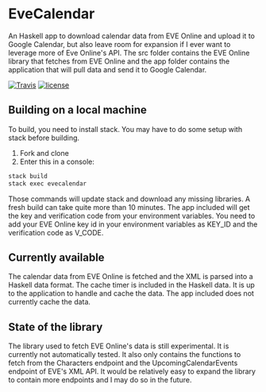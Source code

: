 
# EveCalendar
An Haskell app to download calendar data from EVE Online and upload it to Google Calendar, but also leave room for expansion if I ever want to leverage more of Eve Online's API. The src folder contains the EVE Online library that fetches from EVE Online and the app folder contains the application that will pull data and send it to Google Calendar.

[![Travis](https://img.shields.io/travis/alexgagne/evecalendar.svg)]()
[![license](https://img.shields.io/github/license/alexgagne/evecalendar.svg)]()

## Building on a local machine

To build, you need to install stack. You may have to do some setup with stack before building.

1. Fork and clone
2. Enter this in a console:

``` bash
stack build
stack exec evecalendar
```

Those commands will update stack and download any missing libraries. A fresh build can take quite more than 10 minutes. The app included will get the key and verification code from your environment variables. You need to add your EVE Online key id in your environment variables as KEY_ID and the verification code as V_CODE.

## Currently available
The calendar data from EVE Online is fetched and the XML is parsed into a Haskell data format. The cache timer is included in the Haskell data. It is up to the application to handle and cache the data. The app included does not currently cache the data.

## State of the library
 The library used to fetch EVE Online's data is still experimental. It is currently not automatically tested. It also only contains the functions to fetch from the Characters endpoint and the UpcomingCalendarEvents endpoint of EVE's XML API. It would be relatively easy to expand the library to contain more endpoints and I may do so in the future.
